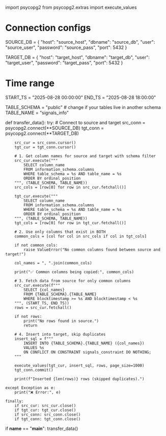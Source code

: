 import psycopg2
from psycopg2.extras import execute_values

# Connection configs
SOURCE_DB = {
    "host": "source_host",
    "dbname": "source_db",
    "user": "source_user",
    "password": "source_pass",
    "port": 5432
}

TARGET_DB = {
    "host": "target_host",
    "dbname": "target_db",
    "user": "target_user",
    "password": "target_pass",
    "port": 5432
}

# Time range
START_TS = "2025-08-28 00:00:00"
END_TS   = "2025-08-28 18:00:00"

TABLE_SCHEMA = "public"   # change if your tables live in another schema
TABLE_NAME   = "signals_info"

def transfer_data():
    try:
        # Connect to source and target
        src_conn = psycopg2.connect(**SOURCE_DB)
        tgt_conn = psycopg2.connect(**TARGET_DB)

        src_cur = src_conn.cursor()
        tgt_cur = tgt_conn.cursor()

        # 1. Get column names for source and target with schema filter
        src_cur.execute("""
            SELECT column_name
            FROM information_schema.columns
            WHERE table_schema = %s AND table_name = %s
            ORDER BY ordinal_position
        """, (TABLE_SCHEMA, TABLE_NAME))
        src_cols = [row[0] for row in src_cur.fetchall()]

        tgt_cur.execute("""
            SELECT column_name
            FROM information_schema.columns
            WHERE table_schema = %s AND table_name = %s
            ORDER BY ordinal_position
        """, (TABLE_SCHEMA, TABLE_NAME))
        tgt_cols = [row[0] for row in tgt_cur.fetchall()]

        # 2. Use only columns that exist in BOTH
        common_cols = [col for col in src_cols if col in tgt_cols]

        if not common_cols:
            raise ValueError("No common columns found between source and target!")

        col_names = ", ".join(common_cols)

        print("✅ Common columns being copied:", common_cols)

        # 3. Fetch data from source for only common columns
        src_cur.execute(f"""
            SELECT {col_names}
            FROM {TABLE_SCHEMA}.{TABLE_NAME}
            WHERE blocktimestamp >= %s AND blocktimestamp < %s
        """, (START_TS, END_TS))
        rows = src_cur.fetchall()

        if not rows:
            print("No rows found in source.")
            return

        # 4. Insert into target, skip duplicates
        insert_sql = f"""
            INSERT INTO {TABLE_SCHEMA}.{TABLE_NAME} ({col_names})
            VALUES %s
            ON CONFLICT ON CONSTRAINT signals_constraint DO NOTHING;
        """

        execute_values(tgt_cur, insert_sql, rows, page_size=1000)
        tgt_conn.commit()

        print(f"Inserted {len(rows)} rows (skipped duplicates).")

    except Exception as e:
        print("❌ Error:", e)

    finally:
        if src_cur: src_cur.close()
        if tgt_cur: tgt_cur.close()
        if src_conn: src_conn.close()
        if tgt_conn: tgt_conn.close()

if __name__ == "__main__":
    transfer_data()
